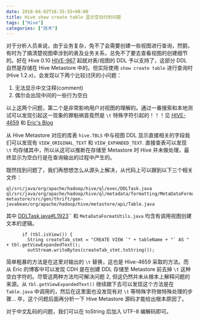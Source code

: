 ```yaml
---
date: 2018-04-02T16:35:55+08:00
title: Hive show create table 显示空白行的问题
tags: ["Hive"]
categories: ["技术"]
---
```


对于分析人员来说，由于业务复杂，免不了会需要创建一些视图进行查询，然鹅，有时为了搞清楚视图牵涉到的表及业务关系，总免不了要去查看视图的创建细节的。好在 Hive 0.10 [HIVE-967](https://issues.apache.org/jira/browse/HIVE-967) 起就对表/视图的 DDL 予以支持了，这部分 DDL 自然是存储在 Hive Metastore 中的。但实际使用 `show create table` 进行查询时(Hive 1.2.x)，会发现以下两个比较讨厌的小问题：
1. 无法显示中文注释(comment)
2. 偶尔会出现中间的一些行为空白

以上这两个问题，第二个是非常影响用户对视图的理解的。通过一番搜索和本地测试可以发现引起这一现象的罪魁祸首竟然是 `\t` 特殊字符引起的！！！见 [HIVE-4659](https://issues.apache.org/jira/browse/HIVE-4659) 和 [Eric's Blog](http://www.ericlin.me/2017/12/show-create-table-output-truncated-for-view-in-hive/)

从 Hive Metastore 对应的库表 `hive.TBLS` 中与视图 DDL 显示直接相关的字段我们可以发现有 `VIEW_ORIGINAL_TEXT` 和 `VIEW_EXPANDED_TEXT`. 直接查表可以发现 `\t` 均存储其中，所以从这可以推断在存储至 Metastore 时 Hive 并未做处理，最终显示为空白行是在查询输出的过程中产生的。

既然找到问题了，我们再想想怎么从源头上解决，从代码上可以跟到以下三个相关文件：

```
ql/src/java/org/apache/hadoop/hive/ql/exec/DDLTask.java
ql/src/java/org/apache/hadoop/hive/ql/metadata/formatting/MetaDataFormatUtils.java
metastore/src/gen/thrift/gen-javabean/org/apache/hadoop/hive/metastore/api/Table.java
```

其中 [DDLTask.java#L1923](https://github.com/apache/hive/blob/release-1.2.1/ql/src/java/org/apache/hadoop/hive/ql/exec/DDLTask.java#L1923)`` 和 `MetaDataFormatUtils.java` 均含有调用视图创建文本的逻辑。

```
      if (tbl.isView()) {
        String createTab_stmt = "CREATE VIEW `" + tableName + "` AS " + tbl.getViewExpandedText();
        outStream.writeBytes(createTab_stmt.toString());
```

简单粗暴的方法是在这里对输出的 `\t` 替换，这也是 Hive-4659 采取的方法。而从 Eric 的博客中可以发现 CDH 是在创建 DDL 存储至 Metastore 前去掉 `\t` 这种空白字符的。尽管这两种方法均可解决问题 2, 但这仍然并未从根本上解释问题的来源。从 `tbl.getViewExpandedText()` 继续跟下去可以发现这个方法是在 `Table.java` 中调用的，然后在这里面也没发现有对 `\t` 等特殊字符做特殊处理的步骤... 卒，这个问题后面再分析一下 Hive Metastore 源码才能给出根本原因了。

对于中文乱码的问题，我们可以在 toString 后加入 UTF-8 编解码即可。